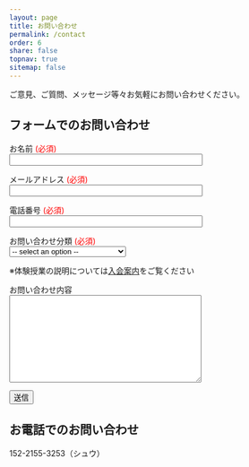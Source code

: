 ```yaml
---
layout: page
title: お問い合わせ
permalink: /contact
order: 6
share: false
topnav: true
sitemap: false
---
```


ご意見、ご質問、メッセージ等々お気軽にお問い合わせください。

## フォームでのお問い合わせ
<form id="inquiry-form" action="https://iav2l33uoj.execute-api.ap-northeast-1.amazonaws.com/release/sendmail" method="POST">

<p>お名前 <span style="color: #ff0000;">(必須)</span><br />
<input type="text" name="name" value="" size="40" required></p>

<p>メールアドレス <span style="color: #ff0000;">(必須)</span><br />
<input type="email" name="email" value="" size="40" required></p>

<p>電話番号 <span style="color: #ff0000;">(必須)</span><br />
<input type="text" name="tel" value="" size="40" maxlength="15" required></p>

<p>お問い合わせ分類 <span style="color: #ff0000;">(必須)</span><br />
<select name="category" required>
    <option disabled selected value> -- select an option -- </option>
    <option value="無料体験授業の申し込み">無料体験授業の申し込み</option>
    <option value="有料体験授業の申し込み">有料体験授業の申し込み</option>
    <option value="欠席･振替えの申請">欠席･振替えの申請</option>
    <option value="アートフィッシュに関する質問">アートフィッシュに関する質問</option>
</select></p>


<p>※体験授業の説明については<a href="{{ site.baseurl }}{% link _pages/guidance_for_joining.md %}" title="入会案内" target="_blank">入会案内</a>をご覧ください</p>


<p>お問い合わせ内容<br />
<textarea name="content" cols="40" rows="10"></textarea></p>

<p><input type="submit" value="送信"></p>
</form>
<div id="inquiry-message"></div>

## お電話でのお問い合わせ

152-2155-3253（シュウ）

<script src="{{ '/assets/js/inquiry.js' | prepend: site.baseurl }}"></script>
